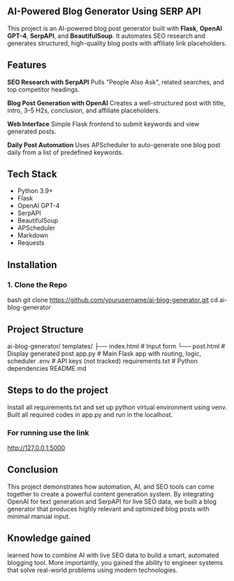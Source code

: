 ## AI-Powered Blog Generator Using SERP API

This project is an AI-powered blog post generator built with **Flask**, **OpenAI GPT-4**, **SerpAPI**, and **BeautifulSoup**. It automates SEO research and generates structured, high-quality blog posts with affiliate link placeholders.

##  Features

**SEO Research with SerpAPI**
Pulls "People Also Ask", related searches, and top competitor headings.
  
**Blog Post Generation with OpenAI**
Creates a well-structured post with title, intro, 3–5 H2s, conclusion, and affiliate placeholders.
  
**Web Interface**
Simple Flask frontend to submit keywords and view generated posts.
  
**Daily Post Automation**
Uses APScheduler to auto-generate one blog post daily from a list of predefined keywords.
##  Tech Stack
- Python 3.9+
- Flask
- OpenAI GPT-4
- SerpAPI
- BeautifulSoup
- APScheduler
- Markdown
- Requests
##  Installation
### 1. Clone the Repo
bash
git clone https://github.com/yourusername/ai-blog-generator.git
cd ai-blog-generator

## Project Structure
ai-blog-generator/
 templates/
   ├── index.html       # Input form
   └── post.html        # Display generated post
 app.py               # Main Flask app with routing, logic, scheduler
 .env                 # API keys (not tracked)
 requirements.txt     # Python dependencies
 README.md
 ## Steps to do the project 
 Install all requirements.txt and set up python virtual environment using venv.
 Built all required codes in app.py and run in the localhost.
 ### For running use the link 
 http://127.0.0.1:5000

 ## Conclusion
 This project demonstrates how automation, AI, and SEO tools can come together to create a powerful content generation system. By integrating OpenAI for text generation and SerpAPI for live SEO data, we built a blog generator that produces highly relevant and optimized blog posts with minimal manual input.
 ## Knowledge gained
 learned how to combine AI with live SEO data to build a smart, automated blogging tool. More importantly, you gained the ability to engineer systems that solve real-world problems using modern technologies.







